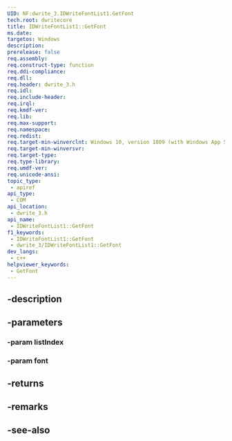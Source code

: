 ```yaml
---
UID: NF:dwrite_3.IDWriteFontList1.GetFont
tech.root: dwritecore
title: IDWriteFontList1::GetFont
ms.date: 
targetos: Windows
description: 
prerelease: false
req.assembly: 
req.construct-type: function
req.ddi-compliance: 
req.dll: 
req.header: dwrite_3.h
req.idl: 
req.include-header: 
req.irql: 
req.kmdf-ver: 
req.lib: 
req.max-support: 
req.namespace: 
req.redist: 
req.target-min-winverclnt: Windows 10, version 1809 (with Windows App SDK 0.5 or later)
req.target-min-winversvr: 
req.target-type: 
req.type-library: 
req.umdf-ver: 
req.unicode-ansi: 
topic_type:
 - apiref
api_type:
 - COM
api_location:
 - dwrite_3.h
api_name:
 - IDWriteFontList1::GetFont
f1_keywords:
 - IDWriteFontList1::GetFont
 - dwrite_3/IDWriteFontList1::GetFont
dev_langs:
 - c++
helpviewer_keywords:
 - GetFont
---
```


## -description

## -parameters

### -param listIndex

### -param font

## -returns

## -remarks

## -see-also

